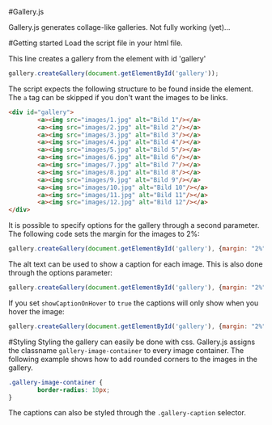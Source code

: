 #Gallery.js

Gallery.js generates collage-like galleries. Not fully working (yet)...

#Getting started
Load the script file in your html file.

This line creates a gallery from the element with id 'gallery'
```javascript
gallery.createGallery(document.getElementById('gallery'));
```

The script expects the following structure to be found inside the element. The `a` tag can be skipped if you don't want the images to be links.

```html
<div id="gallery">
        <a><img src="images/1.jpg" alt="Bild 1"/></a>
        <a><img src="images/2.jpg" alt="Bild 2"/></a>
        <a><img src="images/3.jpg" alt="Bild 3"/></a>
        <a><img src="images/4.jpg" alt="Bild 4"/></a>
        <a><img src="images/5.jpg" alt="Bild 5"/></a>
        <a><img src="images/6.jpg" alt="Bild 6"/></a>
        <a><img src="images/7.jpg" alt="Bild 7"/></a>
        <a><img src="images/8.jpg" alt="Bild 8"/></a>
        <a><img src="images/9.jpg" alt="Bild 9"/></a>
        <a><img src="images/10.jpg" alt="Bild 10"/></a>
        <a><img src="images/11.jpg" alt="Bild 11"/></a>
        <a><img src="images/12.jpg" alt="Bild 12"/></a>
</div>
```

It is possible to specify options for the gallery through a second parameter. The following code sets the margin for the images to 2%:

```javascript
gallery.createGallery(document.getElementById('gallery'), {margin: "2%"});
```

The alt text can be used to show a caption for each image. This is also done through the options parameter: 

```javascript
gallery.createGallery(document.getElementById('gallery'), {margin: "2%", caption: true});
```

If you set `showCaptionOnHover` to `true` the captions will only show when you hover the image:

```javascript
gallery.createGallery(document.getElementById('gallery'), {margin: "2%",  caption: true, showCaptionOnHover: true});
```

#Styling
Styling the gallery can easily be done with css. Gallery.js assigns the classname `gallery-image-container` to every image container. The following example shows how to add rounded corners to the images in the gallery.

```css
.gallery-image-container {
        border-radius: 10px;
}
```

The captions can also be styled through the `.gallery-caption` selector.